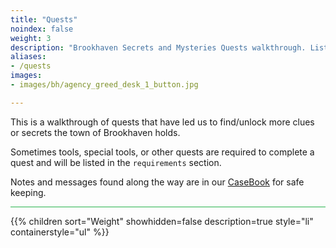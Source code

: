 ```yaml
---
title: "Quests"
noindex: false
weight: 3
description: "Brookhaven Secrets and Mysteries Quests walkthrough. Lists tools, requirements and steps along with helpful videos."
aliases:
- /quests
images:
- images/bh/agency_greed_desk_1_button.jpg

---
```


This is a walkthrough of quests that have led us to find/unlock more clues or secrets the town of Brookhaven holds.

Sometimes tools, special tools, or other quests are required to complete a quest and will be listed in the `requirements` section.

Notes and messages found along the way are in our [CaseBook](/casebook/) for safe keeping. 

<hr style="background-color: #28b44c" size=8>

{{% children sort="Weight" showhidden=false description=true style="li" containerstyle="ul" %}}